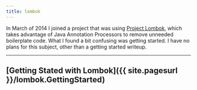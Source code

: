 ```yaml
---
title: lombok
---
```

In March of 2014 I joined a project that was using [Project Lombok](http://projectlombok.org/), which takes advantage of Java Annotation Processors to remove unneeded boilerplate code. What I found a bit confusing was getting started. I have no plans for this subject, other than a getting started writeup.

----
## [Getting Stated with Lombok]({{ site.pagesurl }}/lombok.GettingStarted)